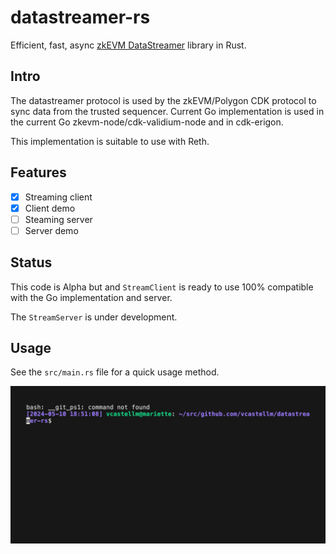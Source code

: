 # datastreamer-rs

Efficient, fast, async [zkEVM DataStreamer](https://github.com/0xPolygonHermez/zkevm-data-streamer/) library in Rust.

## Intro

The datastreamer protocol is used by the zkEVM/Polygon CDK protocol to sync data from the trusted sequencer. Current Go implementation is used in the current Go zkevm-node/cdk-validium-node and in cdk-erigon.

This implementation is suitable to use with Reth.

## Features

- [x] Streaming client
- [x] Client demo
- [ ] Steaming server
- [ ] Server demo

## Status

This code is Alpha but and `StreamClient` is ready to use 100% compatible with the Go implementation and server.

The `StreamServer` is under development.

## Usage

See the `src/main.rs` file for a quick usage method.

![](./assets/out.gif)
